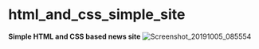 # html_and_css_simple_site

**Simple HTML and CSS based news site**
![Screenshot_20191005_085554](https://user-images.githubusercontent.com/12425488/66248896-2e31ed00-e74e-11e9-9ae5-cf21a9ec6550.png)
